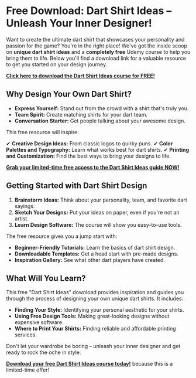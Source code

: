# Free Download: Dart Shirt Ideas – Unleash Your Inner Designer!

Want to create the ultimate dart shirt that showcases your personality and passion for the game? You're in the right place! We've got the inside scoop on **unique dart shirt ideas** and a **completely free** Udemy course to help you bring them to life. Below you'll find a download link for a valuable resource to get you started on your design journey.

[**Click here to download the Dart Shirt Ideas course for FREE!**](https://udemywork.com/dart-shirt-ideas)

## Why Design Your Own Dart Shirt?

*   **Express Yourself:** Stand out from the crowd with a shirt that's truly you.
*   **Team Spirit:** Create matching shirts for your dart team.
*   **Conversation Starter:** Get people talking about your awesome design.

This free resource will inspire:

✔   **Creative Design Ideas:** From classic logos to quirky puns.
✔   **Color Palettes and Typography:** Learn what works best for dart shirts.
✔   **Printing and Customization:** Find the best ways to bring your designs to life.

[**Grab your limited-time free access to the Dart Shirt Ideas guide NOW!**](https://udemywork.com/dart-shirt-ideas)

## Getting Started with Dart Shirt Design

1.  **Brainstorm Ideas:** Think about your personality, team, and favorite dart sayings.
2.  **Sketch Your Designs:** Put your ideas on paper, even if you're not an artist.
3.  **Learn Design Software:** The course will show you easy-to-use tools.

The free resource gives you a jump start with:

*   **Beginner-Friendly Tutorials:** Learn the basics of dart shirt design.
*   **Downloadable Templates:** Get a head start with pre-made designs.
*   **Inspiration Gallery:** See what other dart players have created.

## What Will You Learn?

This free "Dart Shirt Ideas" download provides inspiration and guides you through the process of designing your own unique dart shirts. It includes:

*   **Finding Your Style:** Identifying your personal aesthetic for your shirts.
*   **Using Free Design Tools:** Making great-looking designs without expensive software.
*   **Where to Print Your Shirts:** Finding reliable and affordable printing services.

Don't let your wardrobe be boring – unleash your inner designer and get ready to rock the oche in style.

**[Download your free Dart Shirt Ideas course today!](https://udemywork.com/dart-shirt-ideas)** because this is a limited-time offer!
